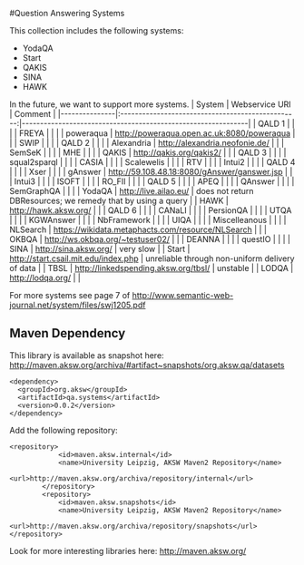 #Question Answering Systems

This collection includes the following systems:
* YodaQA
* Start 
* QAKIS
* SINA
* HAWK 

In the future, we want to support more systems.
| System        |                   Webservice URI                  | Comment                                                      |
|---------------|:-------------------------------------------------:|--------------------------------------------------------------|
| QALD 1        |                                                   |                                                              |
| FREYA         |                                                   |                                                              |
| poweraqua     | http://poweraqua.open.ac.uk:8080/poweraqua        |                                                              |
| SWIP          |                                                   |                                                              |
| QALD 2        |                                                   |                                                              |
| Alexandria    | http://alexandria.neofonie.de/                    |                                                              |
| SemSeK        |                                                   |                                                              |
| MHE           |                                                   |                                                              |
| QAKIS         | http://qakis.org/qakis2/                          |                                                              |
| QALD 3        |                                                   |                                                              |
| squal2sparql  |                                                   |                                                              |
| CASIA         |                                                   |                                                              |
| Scalewelis    |                                                   |                                                              |
| RTV           |                                                   |                                                              |
| Intui2        |                                                   |                                                              |
| QALD 4        |                                                   |                                                              |
| Xser          |                                                   |                                                              |
| gAnswer       | http://59.108.48.18:8080/gAnswer/ganswer.jsp      |                                                              |
| Intui3        |                                                   |                                                              |
| ISOFT         |                                                   |                                                              |
| RO_FII        |                                                   |                                                              |
| QALD 5        |                                                   |                                                              |
| APEQ          |                                                   |                                                              |
| QAnswer       |                                                   |                                                              |
| SemGraphQA    |                                                   |                                                              |
| YodaQA        | http://live.ailao.eu/                             | does not return DBResources; we remedy that by using a query |
| HAWK          | http://hawk.aksw.org/                             |                                                              |
| QALD 6        |                                                   |                                                              |
| CANaLI        |                                                   |                                                              |
| PersionQA     |                                                   |                                                              |
| UTQA          |                                                   |                                                              |
| KGWAnswer     |                                                   |                                                              |
| NbFramework   |                                                   |                                                              |
| UIQA          |                                                   |                                                              |
| Miscelleanous |                                                   |                                                              |
| NLSearch      | https://wikidata.metaphacts.com/resource/NLSearch |                                                              |
| OKBQA         | http://ws.okbqa.org/~testuser02/                  |                                                              |
| DEANNA        |                                                   |                                                              |
| questIO       |                                                   |                                                              |
| SINA          | http://sina.aksw.org/                             | very slow                                                    |
| Start         | http://start.csail.mit.edu/index.php              | unreliable through non-uniform delivery of data              |
| TBSL          | http://linkedspending.aksw.org/tbsl/              | unstable                                                     |
| LODQA         | http://lodqa.org/                                 |                                                              |

For more systems see page 7 of http://www.semantic-web-journal.net/system/files/swj1205.pdf


## Maven Dependency
This library is available as snapshot here: http://maven.aksw.org/archiva/#artifact~snapshots/org.aksw.qa/datasets

```
<dependency>
  <groupId>org.aksw</groupId>
  <artifactId>qa.systems</artifactId>
  <version>0.0.2</version>
</dependency>
```
Add the following repository:
```
<repository>
			<id>maven.aksw.internal</id>
			<name>University Leipzig, AKSW Maven2 Repository</name>
			<url>http://maven.aksw.org/archiva/repository/internal</url>
		</repository>
		<repository>
			<id>maven.aksw.snapshots</id>
			<name>University Leipzig, AKSW Maven2 Repository</name>
			<url>http://maven.aksw.org/archiva/repository/snapshots</url>
</repository>
```

Look for more interesting libraries here: http://maven.aksw.org/
